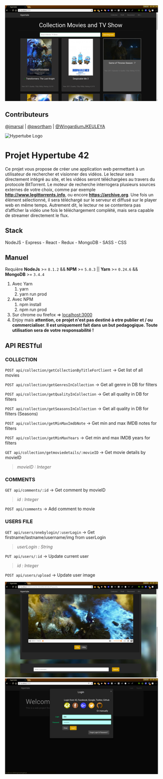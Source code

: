 ![Hypertube Library](./readme_images/library.png)

## Contributeurs
[@jmarsal](https://github.com/jmarsal) | [@pwortham](https://github.com/pwortham) | [@WingardiumJKEULEYA](https://github.com/WingardiumJKEULEYA)

![Hypertube Logo](./public/favicon.ico)
# Projet Hypertube 42
Ce projet vous propose de créer une application web permettant à un utilisateur de
rechercher et visionner des vidéos.
Le lecteur sera directement intégré au site, et les vidéos seront téléchargées au travers
du protocole BitTorrent.
Le moteur de recherche interrogera plusieurs sources externes de votre choix, comme
par exemple **http://www.legittorrents.info**, ou encore **https://archive.org**.
Une fois un élément sélectionné, il sera téléchargé sur le serveur et diffusé sur le player
web en même temps. Autrement dit, le lecteur ne se contentera pas d’afficher la vidéo
une fois le téléchargement complété, mais sera capable de streamer directement le flux.

## Stack
NodeJS - Express - React - Redux - MongoDB - SASS - CSS

## Manuel
Requière **NodeJs** >= `8.1.2` && **NPM** >= `5.0.3` || **Yarn** >= `0.24.6` && **MongoDB** >= `3.4.4`
1. Avec Yarn
    1. yarn
    2. yarn run prod
2. Avec NPM
    1. npm install
    2. npm run prod
3. Sur chrome ou firefox => [localhost:3000](http://localhost:3000/)
4. Enjoy mais **attention, ce projet n'est pas destiné à etre publier et / ou commercialiser. Il est uniquement fait dans un but pedagogique. Toute utilisation sera de votre responsabilité !**

## API RESTful
### COLLECTION

`POST api/collection/getCollectionByTitleForClient`
-> Get list of all movies

`POST api/collection/getGenresInCollection`
-> Get all genre in DB for filters

`POST api/collection/getQualityInCollection`
-> Get all quality in DB for filters

`POST api/collection/getSeasonsInCollection`
-> Get all quality in DB for filters (Seasons)

`POST api/collection/getMinMaxImdbNote`
-> Get min and max IMDB notes for filters

`POST api/collection/getMinMaxYears`
-> Get min and max IMDB years for filters

`GET api/collection/getmoviedetails/:movieID`
-> Get movie details by movieID
>_movieID : Integer_

### COMMENTS
`GET api/comments/:id`
-> Get comment by movieID 
>_id : Integer_

`POST api/comments`
-> Add comment to movie

### USERS FILE

`GET api/users/onebylogin/:userLogin`
-> Get firstname/lastname/username/img from userLogin
>_userLogin : String_

`PUT api/users/:id`
-> Update current user
>_id : Integer_

`POST api/users/upload`
-> Update user image

![Hypertube Video](./readme_images/video.png)
![Hypertube Login](./readme_images/login.png)